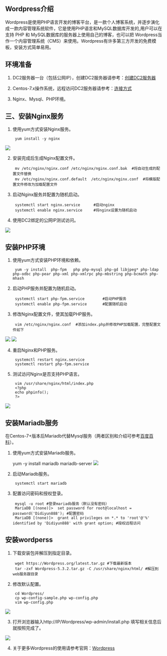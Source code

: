 ## Wordpress介绍
Wordpress是使用PHP语言开发的博客平台，是一款个人博客系统，并逐步演化成一款内容管理系统软件，它是使用PHP语言和MySQL数据库开发的,用户可以在支持 PHP 和 MySQL数据库的服务器上使用自己的博客，也可以把 Wordpress当作一个内容管理系统（CMS）来使用。Wordpress有许多第三方开发的免费模板，安装方式简单易用。

## 环境准备

1. DC2服务器一台（包括公网IP），创建DC2服务器请参考：[创建DC2服务器](https://help.didiyun.com/hc/kb/article/1145869/)

2. Centos-7.x操作系统，远程访问DC2服务器请参考：[连接方式](https://help.didiyun.com/hc/kb/article/1134446/)

3. Nginx、Mysql、PHP环境。

## 三、安装Nginx服务

1. 使用yum方式安装Nginx服务。

		yum install -y nginx
	
 ![](https://docpics.s3.didiyunapi.com/wordpress/LNMP_1.png)
 
2. 安装完成后生成Nginx配置文件。
	
		mv /etc/nginx/nginx.conf /etc/nginx/nginx.conf.bak  #将自动生成的配置文件替换
		mv /etc/nginx/nginx.conf.default  /etc/nginx/nginx.conf  #将模版配置文件修改为加载配置文件
	
3. 启动Nginx服务并配置为随机启动。

		systemctl start nginx.service      #启动nginx 
		systemctl enable nginx.service     #将nginx设置为随机启动 
	
4. 使用DC2绑定的公网IP测试访问。

  ![](https://docpics.s3.didiyunapi.com/wordpress/LNMP_2.png)
 
## 安装PHP环境
1. 使用yum方式安装PHP环境和依赖。

		yum -y install  php-fpm   php php-mysql php-gd libjpeg* php-ldap php-odbc php-pear php-xml php-xmlrpc php-mbstring php-bcmath php-mhash

2. 启动PHP服务并配置为随机启动。

		systemctl start php-fpm.service        #启动PHP服务
		systemctl enable php-fpm.service       #配置随机启动
3. 修改Nginx配置文件，使其加载PHP服务。

		vim /etc/nginx/nginx.conf  #添加index.php并修改PHP加载配置，完整配置文件如下
	
 ![](https://docpics.s3.didiyunapi.com/wordpress/LNMP_3.png)
 ![](https://docpics.s3.didiyunapi.com/wordpress/LNMP_4.png)
 
4. 重启Nginx和PHP服务。
	
		systemctl restart nginx.service
		systemctl restart php-fpm.service
5. 测试访问Nginx是否支持PHP语言。

		vim /usr/share/nginx/html/index.php
		<?php
		echo phpinfo();
		?>
 ![](https://docpics.s3.didiyunapi.com/wordpress/LNMP_5.png)
 
## 安装Mariadb服务
在Centos-7+版本后Mariadb代替Mysql服务（两者区别和介绍可参考[百度百科](https://baike.baidu.com/item/mariaDB/6466119?fr=aladdin)）。

1. 使用yum方式安装Mariadb服务。

	yum -y install mariadb mariadb-server
![](https://docpics.s3.didiyunapi.com/wordpress/LNMP_6.png)
	
2. 启动Mariadb服务。

		systemctl start mariadb
	
3. 配置访问密码和授权登录。

		mysql -u root #登录mariadb服务（默认没有密码）
		MariaDB [(none)]>  set password for root@localhost = password('Didiyun888'); #配置密码
		MariaDB [(none)]>  grant all privileges on *.* to 'root'@'%' identified by 'Didiyun888' with grant option; #授权远程访问
	
## 安装wordperss

1. 下载安装包并解压到指定目录。

		wget https://Wordpress.org/latest.tar.gz #下载最新版本
		tar -zxf Wordpress-5.3.2.tar.gz -C /usr/share/nginx/html/ #解压到web服务跟目录
	
2. 修改默认配置。

		cd Wordpress/
		cp wp-config-sample.php wp-config.php
		vim wp-config.php
 ![](https://docpics.s3.didiyunapi.com/wordpress/LNMP_7.png)
	
3. 打开浏览器输入http://IP/Wordpress/wp-admin/install.php 填写相关信息后就按照完成了。

 ![](https://docpics.s3.didiyunapi.com/wordpress/LNMP_8.png)


4. 关于更多Wordpress的使用请参考官网：[Wordpress](Wordpress.org)
